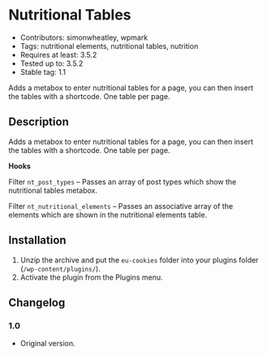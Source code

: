 # Nutritional Tables

* Contributors: simonwheatley, wpmark
* Tags: nutritional elements, nutritional tables, nutrition
* Requires at least: 3.5.2
* Tested up to: 3.5.2
* Stable tag: 1.1

Adds a metabox to enter nutritional tables for a page, you can then insert the tables with a shortcode. One table per page.

## Description

Adds a metabox to enter nutritional tables for a page, you can then insert the tables with a shortcode. One table per page.

**Hooks**

Filter `nt_post_types` – Passes an array of post types which show the nutritional tables metabox.

Filter `nt_nutritional_elements` – Passes an associative array of the elements which are shown in the nutritional elements table.

## Installation

1. Unzip the archive and put the `eu-cookies` folder into your plugins folder (`/wp-content/plugins/`).
1. Activate the plugin from the Plugins menu.

## Changelog

### 1.0 
* Original version.

